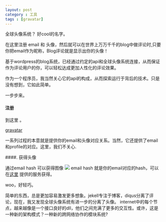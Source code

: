 ```yaml
---
layout: post
category : 工具
tags : [gravatar]
---
```


全球头像系统？ 好cool的名字。

在这里注册 email 和 头像，然后就可以在世界上万万千千的blog中做评论时,只要你把email作为昵称，Blog评论就是显示出你的头像！

基于wordpress的blog系统，已经通过约定的api和全球头像系统连接，从而保证作为评论用户的你，可以轻松达成更加人性化的评论效果。

作为一个程序员，我当然关心它的api的构成，从而探索运行于背后的技术。只是没有想到，它如此简单。

一步步来。

#### 注册

到这里 。 
   
  [gravatar](http://www.gravatar.com/) 

一系列过程的本意就是提供你的email和头像对应关系。当然，它还提供了email和profile的对应。这里，我们不关心.

####. 获得头像

通过email hash 可以获得图像
	<img src="http://www.gravatar.com/avatar/EMAIL-HASH"/>
email hash 就是你的email对应的hash，可以在[这里](http://pajhome.org.uk/crypt/md5/) 提供的服务获得。


woo，好轻巧。

简单的东西，总是更加容易激发更多想象。jekell专注于博客，diqus分离了评论，现在，我又发现全球头像系统有进一步的分离了头像。
internet中的每个节点，越来越像是一个接口良好的dll，他们之间充满了更多的交互性。或许，这是一种新的架构模式？一种新的跨网络协作的模块系统?
